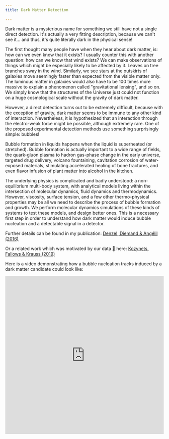 ```yaml
---
title: Dark Matter Detection

---
```


Dark matter is a mysterious name for something we still have not a
single direct detection. It's actually a very fitting description,
because we can't see it...  and thus, it's quite literally dark in the
physical sense!

The first thought many people have when they hear about dark matter,
is: how can we even know that it exists? I usually counter this with
another question: how can we know that wind exists? We can make
observations of things which might be especially likely to be affected
by it. Leaves on tree branches sway in the wind.  Similarly, we see
stars at the outskirts of galaxies move seemingly faster than expected
from the visible matter only. The luminous matter in galaxies would
also have to be 100 times more massive to explain a phenomenon called
"gravitational lensing", and so on. We simply know that the structures
of the Universe just could not function on a huge cosmological scale
without the gravity of dark matter.

However, a direct detection turns out to be extremely difficult,
because with the exception of gravity, dark matter seems to be immune
to any other kind of interaction. Nevertheless, it is hypothesized
that an interaction through the electro-weak force might be possible,
although extremely rare. One of the proposed experimental detection
methods use something surprisingly simple: bubbles!

Bubble formation in liquids happens when the liquid is superheated (or
stretched). Bubble formation is actually important to a wide range of
fields, the quark-gluon plasma to hadron gas-phase change in the early
universe, targeted drug delivery, volcano fountaining, cavitation
corrosion of water-exposed materials, stimulating accelerated healing
of bone fractures, and even flavor infusion of plant matter into
alcohol in the kitchen.

The underlying physics is complicated and badly understood: a non-equilibrium
multi-body system, with analytical models living within the intersection of
molecular dynamics, fluid dynamics and thermodynamics. However, viscosity,
surface tension, and a few other thermo-physical properties may be all we need
to describe the process of bubble formation and growth. We perform molecular
dynamics simulations of these kinds of systems to test these models, and design
better ones. This is a necessary first step in order to understand how dark
matter would induce bubble nucleation and a detectable signal in a detector.

Further details can be found in my publication: 
[Denzel, Diemand & Angélil (2016)](https://journals.aps.org/pre/abstract/10.1103/PhysRevE.93.013301)

Or a related work which was motivated by our data
[](/assets/files/bubble.tar.gz) here: [Kozynets, Fallows & Krauss
(2019)](https://journals.aps.org/prd/abstract/10.1103/PhysRevD.100.052001)


Here is a video demonstrating how a bubble nucleation tracks induced
by a dark matter candidate could look like:

<iframe width="100%" height="500px" src="https://www.youtube.com/embed/rgGgkW7SySM" frameborder="0" allow="accelerometer; autoplay; clipboard-write; encrypted-media; gyroscope; picture-in-picture" allowfullscreen></iframe>
